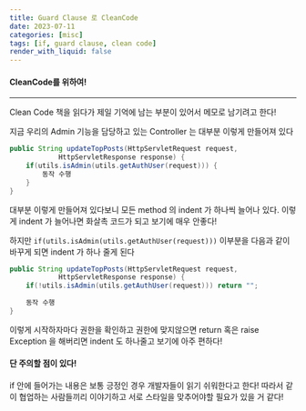 ```yaml
---
title: Guard Clause 로 CleanCode
date: 2023-07-11
categories: [misc]
tags: [if, guard clause, clean code]
render_with_liquid: false
---
```

#### CleanCode를 위하여!
---
Clean Code 책을 읽다가 제일 기억에 남는 부분이 있어서 메모로 남기려고 한다!

지금 우리의 Admin 기능을 담당하고 있는 Controller 는 대부분 이렇게 만들어져 있다

```java
public String updateTopPosts(HttpServletRequest request,
            HttpServletResponse response) {
    if(utils.isAdmin(utils.getAuthUser(request))) {
        동작 수행
    }
}
```

대부분 이렇게 만들어져 있다보니 모든 method 의 indent 가 하나씩 늘어나 있다. 이렇게 indent 가 늘어나면 화살촉 코드가 되고 보기에 매우 안좋다!

하지만 `if(utils.isAdmin(utils.getAuthUser(request)))` 이부분을 다음과 같이 바꾸게 되면 indent 가 하나 줄게 된다

```java
public String updateTopPosts(HttpServletRequest request,
            HttpServletResponse response) {
    if(!utils.isAdmin(utils.getAuthUser(request))) return "";
    
    동작 수행
}
```

이렇게 시작하자마다 권한을 확인하고 권한에 맞지않으면 return 혹은 raise Exception 을 해버리면 indent 도 하나줄고 보기에 아주 편하다!

#### 단 주의할 점이 있다!
if 안에 들어가는 내용은 보통 긍정인 경우 개발자들이 읽기 쉬워한다고 한다! 따라서 같이 협업하는 사람들끼리 이야기하고 서로 스타일을 맞추어야할 필요가 있을 거 같다!